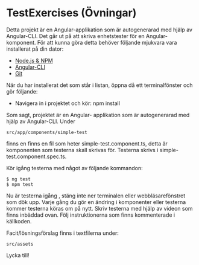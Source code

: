 # TestExercises (Övningar)
Detta projekt är en Angular-applikation som är autogenerarad med hjälp av Angular-CLI. Det 
går ut på att skriva enhetstester för en Angular-komponent. För att kunna göra detta behöver följande mjukvara vara installerat på din dator:

* [Node.js & NPM](https://nodejs.org/en/)
* [Angular-CLI](https://cli.angular.io/)
* [Git](https://git-scm.com/book/en/v2/Getting-Started-Installing-Git)

När du har installerat det som står i listan, öppna då ett terminalfönster och gör följande:

* Navigera in i projektet och kör: npm install

Som sagt, projektet är en Angular- applikation som är autogenerarad med hjälp av Angular-CLI. Under
```
src/app/components/simple-test
```

finns en finns en fil som heter simple-test.component.ts, detta är komponenten som testerna skall skrivas för. Testerna skrivs i simple-test.component.spec.ts.

Kör igång testerna med något av följande kommandon:
``` 
$ ng test
$ npm test
```

Nu är testerna igång , stäng inte ner terminalen eller webbläsarefönstret som dök upp. Varje gång du gör en ändring i komponenter eller testerna kommer testerna köras om på nytt. Skriv testerna med hjälp av videon som finns inbäddad ovan. Följ instruktionerna som finns kommenterade i källkoden.

Facit/lösningsförslag finns i textfilerna under:
```
src/assets
```

Lycka till!

